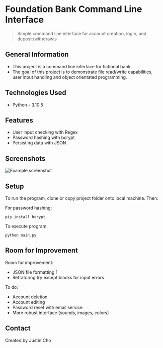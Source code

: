 # Foundation Bank Command Line Interface
> Simple command line interface for account creation, login, and deposit/withdrawls


<!-- ## Table of Contents
* [General Info](#general-information)
* [Technologies Used](#technologies-used)
* [Features](#features)
* [Screenshots](#screenshots)
* [Setup](#setup)
* [Room for Improvement](#room-for-improvement)
* [Contact](#contact) -->


## General Information
- This project is a command line interface for fictional bank.
- The goal of this project is to demonstrate file read/write capabilities, user input handling   and object orientated programming. 
<!-- - Why did you undertake it? -->
<!-- You don't have to answer all the questions - just the ones relevant to your project. -->


## Technologies Used
- Python - 3.10.5


## Features
<!-- List the ready features here: -->
- User input checking with Regex
- Password hashing with bcrypt
- Persisting data with JSON


## Screenshots
![Example screenshot](./img/screenshot.png)
<!-- If you have screenshots you'd like to share, include them here. -->


## Setup
<!-- What are the project requirements/dependencies? Where are they listed? A requirements.txt or a Pipfile.lock file perhaps? Where is it located?

Proceed to describe how to install / setup one's local environment / get started with the project. -->
To run the program, clone or copy project folder onto local machine. Then:

For password hashing:
```
pip install bcrypt
```

To execute program:
```
python main.py
```


<!-- ## Usage
How does one go about using it?
Provide various use cases and code examples here.

`write-your-code-here` -->


<!-- ## Project Status
Project is: _in progress_ / _complete_ / _no longer being worked on_. If you are no longer working on it, provide reasons why. -->


## Room for Improvement
<!-- Include areas you believe need improvement / could be improved. Also add TODOs for future development. -->

Room for improvement:
- JSON file formatting 1
- Refratoring try except blocks for input errors

To do:
- Account deletion
- Account editing
- Password reset with email service
- More robust interface (sounds, images, colors)


<!-- ## Acknowledgements
Give credit here.
- This project was inspired by...
- This project was based on [this tutorial](https://www.example.com).
- Many thanks to... -->


## Contact
<!-- Created by [@flynerdpl](https://www.flynerd.pl/) - feel free to contact me! -->
Created by Justin Cho


<!-- Optional -->
<!-- ## License -->
<!-- This project is open source and available under the [... License](). -->

<!-- You don't have to include all sections - just the one's relevant to your project -->